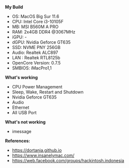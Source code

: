 **My Build**
- OS: MacOS Big Sur 11.6
- CPU: Intel Core i3-10105F
- MB: MSI B560M A PRO
- RAM: 2x4GB DDR4 @3067MHz
- iGPU: -
- dGPU: Nvidia Geforce GT635 
- SSD: NVME PNY 256GB
- Audio: Realtek ALC897
- LAN : Realtek RTL8125b
- OpenCore Version: 0.7.5
- SMBIOS: iMacPro1,1

**What's working**
- CPU Power Management
- Sleep, Wake, Restart and Shutdown
- Nvidia Geforce GT635
- Audio
- Ethernet
- All USB Port

**What's not working**
- imessage

**References:**
- https://dortania.github.io
- https://www.insanelymac.com/
- https://web.facebook.com/groups/hackintosh.indonesia
